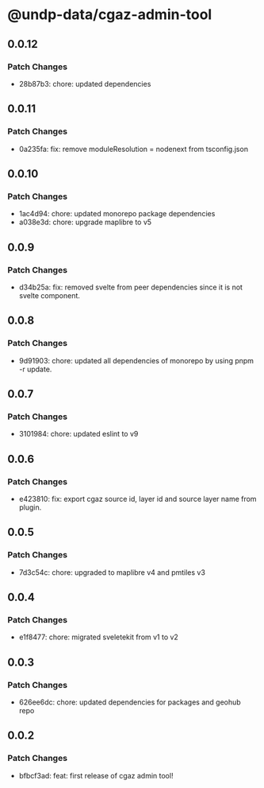 # @undp-data/cgaz-admin-tool

## 0.0.12

### Patch Changes

- 28b87b3: chore: updated dependencies

## 0.0.11

### Patch Changes

- 0a235fa: fix: remove moduleResolution = nodenext from tsconfig.json

## 0.0.10

### Patch Changes

- 1ac4d94: chore: updated monorepo package dependencies
- a038e3d: chore: upgrade maplibre to v5

## 0.0.9

### Patch Changes

- d34b25a: fix: removed svelte from peer dependencies since it is not svelte component.

## 0.0.8

### Patch Changes

- 9d91903: chore: updated all dependencies of monorepo by using pnpm -r update.

## 0.0.7

### Patch Changes

- 3101984: chore: updated eslint to v9

## 0.0.6

### Patch Changes

- e423810: fix: export cgaz source id, layer id and source layer name from plugin.

## 0.0.5

### Patch Changes

- 7d3c54c: chore: upgraded to maplibre v4 and pmtiles v3

## 0.0.4

### Patch Changes

- e1f8477: chore: migrated sveletekit from v1 to v2

## 0.0.3

### Patch Changes

- 626ee6dc: chore: updated dependencies for packages and geohub repo

## 0.0.2

### Patch Changes

- bfbcf3ad: feat: first release of cgaz admin tool!
